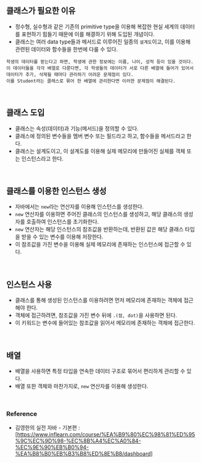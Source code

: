 ## 클래스가 필요한 이유

* 정수형, 실수형과 같은 기존의 primitive type을 이용해 복잡한 현실 세계의 데이터를 표현하기 힘들기 때문에 이를 해결하기 위해 도입된 개념이다.
* 클래스는 여러 data type들과 메서드로 이루어진 일종의 `설계도`이고, 이를 이용해 관련된 데이터와 함수들을 한번에 다룰 수 있다.

```
학생의 데이터를 받는다고 하면, 학생에 관한 정보에는 이름, 나이, 성적 등이 있을 것이다.
이 데이터들을 각각 배열로 다룬다면, 각 학생들의 데이터가 서로 다른 배열에 들어가 있어서 데이터가 추가, 삭제될 때마다 관리하기 어려운 문제점이 있다.
이를 Student라는 클래스로 묶어 한 배열에 관리한다면 이러한 문제점이 해결된다.
```
<br>

## 클래스 도입

* 클래스는 속성(데이터)과 기능(메서드)을 정의할 수 있다.
* 클래스에 정의된 변수들을 멤버 변수 또는 필드라고 하고, 함수들을 메서드라고 한다.
* 클래스는 설계도이고, 이 설계도를 이용해 실제 메모리에 만들어진 실체를 객체 또는 인스턴스라고 한다.

<br>

## 클래스를 이용한 인스턴스 생성

* 자바에서는 `new`라는 연산자를 이용해 인스턴스를 생성한다.
* `new` 연산자를 이용하면 주어진 클래스의 인스턴스를 생성하고, 해당 클래스의 생성자를 호출하여 인스턴스를 초기화한다.
* `new` 연산자는 해당 인스턴스의 참조값을 반환하는데, 반환된 값은 해당 클래스 타입을 받을 수 있는 변수를 이용해 저장한다.
* 이 참조값을 가진 변수을 이용해 실제 메모리에 존재하는 인스턴스에 접근할 수 있다.

<br>

## 인스턴스 사용

* 클래스를 통해 생성된 인스턴스를 이용하려면 먼저 메모리에 존재하는 객체에 접근해야 한다.
* 객체에 접근하려면, 참조값을 가진 변수 뒤에 `.(점, dot)`을 사용하면 된다.
* 이 키워드는 변수에 들어있는 참조값을 읽어서 메모리에 존재하는 객체에 접근한다.

<br>

## 배열

* 배열을 사용하면 특정 타입을 연속한 데이터 구조로 묶어서 편리하게 관리할 수 있다.
* 배열 또한 객체와 마찬가지로, `new` 연산자를 이용해 생성한다.

<br>

### Reference

* 김영한의 실전 자바 - 기본편 : [https://www.inflearn.com/course/%EA%B9%80%EC%98%81%ED%95%9C%EC%9D%98-%EC%8B%A4%EC%A0%84-%EC%9E%90%EB%B0%94-%EA%B8%B0%EB%B3%B8%ED%8E%B8/dashboard]
